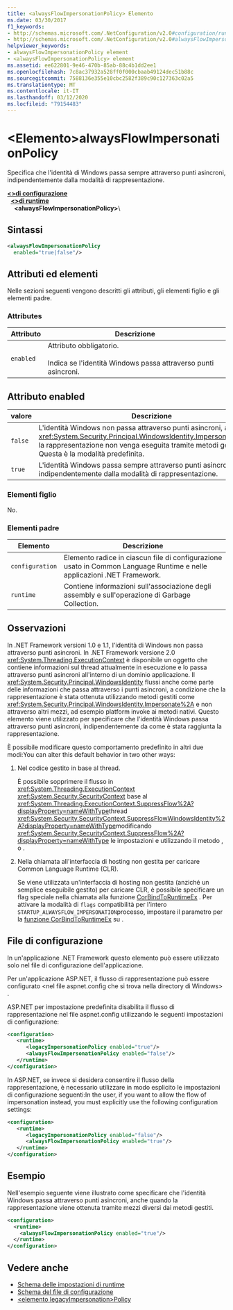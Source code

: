 ```yaml
---
title: <alwaysFlowImpersonationPolicy> Elemento
ms.date: 03/30/2017
f1_keywords:
- http://schemas.microsoft.com/.NetConfiguration/v2.0#configuration/runtime/alwaysFlowImpersonationPolicy
- http://schemas.microsoft.com/.NetConfiguration/v2.0#alwaysFlowImpersonationPolicy
helpviewer_keywords:
- alwaysFlowImpersonationPolicy element
- <alwaysFlowImpersonationPolicy> element
ms.assetid: ee622801-9e46-470b-85ab-88c4b1dd2ee1
ms.openlocfilehash: 7c8ac37932a528ff0f000cbaab49124dec51b88c
ms.sourcegitcommit: 7588136e355e10cbc2582f389c90c127363c02a5
ms.translationtype: MT
ms.contentlocale: it-IT
ms.lasthandoff: 03/12/2020
ms.locfileid: "79154483"
---
```

# <a name="alwaysflowimpersonationpolicy-element"></a>\<Elemento>alwaysFlowImpersonationPolicy
Specifica che l'identità di Windows passa sempre attraverso punti asincroni, indipendentemente dalla modalità di rappresentazione.  
  
[**\<>di configurazione**](../configuration-element.md)\
&nbsp;&nbsp;[**\<>di runtime**](runtime-element.md)\
&nbsp;&nbsp;&nbsp;&nbsp;**\<alwaysFlowImpersonationPolicy>**\  
  
## <a name="syntax"></a>Sintassi  
  
```xml  
<alwaysFlowImpersonationPolicy
  enabled="true|false"/>  
```  
  
## <a name="attributes-and-elements"></a>Attributi ed elementi  
 Nelle sezioni seguenti vengono descritti gli attributi, gli elementi figlio e gli elementi padre.  
  
### <a name="attributes"></a>Attributes  
  
|Attributo|Descrizione|  
|---------------|-----------------|  
|`enabled`|Attributo obbligatorio.<br /><br /> Indica se l'identità Windows passa attraverso punti asincroni.|  
  
## <a name="enabled-attribute"></a>Attributo enabled  
  
|valore|Descrizione|  
|-----------|-----------------|  
|`false`|L'identità Windows non passa attraverso punti asincroni, a meno <xref:System.Security.Principal.WindowsIdentity.Impersonate%2A>che la rappresentazione non venga eseguita tramite metodi gestiti come . Questa è la modalità predefinita.|  
|`true`|L'identità Windows passa sempre attraverso punti asincroni, indipendentemente dalla modalità di rappresentazione.|  
  
### <a name="child-elements"></a>Elementi figlio  
 No.  
  
### <a name="parent-elements"></a>Elementi padre  
  
|Elemento|Descrizione|  
|-------------|-----------------|  
|`configuration`|Elemento radice in ciascun file di configurazione usato in Common Language Runtime e nelle applicazioni .NET Framework.|  
|`runtime`|Contiene informazioni sull'associazione degli assembly e sull'operazione di Garbage Collection.|  
  
## <a name="remarks"></a>Osservazioni  
 In .NET Framework versioni 1.0 e 1.1, l'identità di Windows non passa attraverso punti asincroni. In .NET Framework versione 2.0 <xref:System.Threading.ExecutionContext> è disponibile un oggetto che contiene informazioni sul thread attualmente in esecuzione e lo passa attraverso punti asincroni all'interno di un dominio applicazione. Il <xref:System.Security.Principal.WindowsIdentity> flussi anche come parte delle informazioni che passa attraverso i punti asincroni, a condizione che la rappresentazione è stata ottenuta utilizzando metodi gestiti come <xref:System.Security.Principal.WindowsIdentity.Impersonate%2A> e non attraverso altri mezzi, ad esempio platform invoke ai metodi nativi. Questo elemento viene utilizzato per specificare che l'identità Windows passa attraverso punti asincroni, indipendentemente da come è stata raggiunta la rappresentazione.  
  
 È possibile modificare questo comportamento predefinito in altri due modi:You can alter this default behavior in two other ways:  
  
1. Nel codice gestito in base al thread.  
  
     È possibile sopprimere il flusso in <xref:System.Threading.ExecutionContext> <xref:System.Security.SecurityContext> base al <xref:System.Threading.ExecutionContext.SuppressFlow%2A?displayProperty=nameWithType>thread <xref:System.Security.SecurityContext.SuppressFlowWindowsIdentity%2A?displayProperty=nameWithType>modificando <xref:System.Security.SecurityContext.SuppressFlow%2A?displayProperty=nameWithType> le impostazioni e utilizzando il metodo , o .  
  
2. Nella chiamata all'interfaccia di hosting non gestita per caricare Common Language Runtime (CLR).  
  
     Se viene utilizzata un'interfaccia di hosting non gestita (anziché un semplice eseguibile gestito) per caricare CLR, è possibile specificare un flag speciale nella chiamata alla funzione [CorBindToRuntimeEx](../../../unmanaged-api/hosting/corbindtoruntimeex-function.md) . Per attivare la modalità di `flags` compatibilità per l'intero `STARTUP_ALWAYSFLOW_IMPERSONATION`processo, impostare il parametro per la [funzione CorBindToRuntimeEx](../../../unmanaged-api/hosting/corbindtoruntimeex-function.md) su .  
  
## <a name="configuration-file"></a>File di configurazione  
 In un'applicazione .NET Framework questo elemento può essere utilizzato solo nel file di configurazione dell'applicazione.  
  
 Per un'applicazione ASP.NET, il flusso di rappresentazione può essere configurato \<nel file aspnet.config che si trova nella directory di Windows> .  
  
 ASP.NET per impostazione predefinita disabilita il flusso di rappresentazione nel file aspnet.config utilizzando le seguenti impostazioni di configurazione:  
  
```xml
<configuration>  
   <runtime>  
      <legacyImpersonationPolicy enabled="true"/>  
      <alwaysFlowImpersonationPolicy enabled="false"/>  
   </runtime>  
</configuration>  
```  
  
 In ASP.NET, se invece si desidera consentire il flusso della rappresentazione, è necessario utilizzare in modo esplicito le impostazioni di configurazione seguenti:In the user, if you want to allow the flow of impersonation instead, you must explicitly use the following configuration settings:  
  
```xml  
<configuration>  
   <runtime>  
      <legacyImpersonationPolicy enabled="false"/>  
      <alwaysFlowImpersonationPolicy enabled="true"/>  
   </runtime>  
</configuration>  
```  
  
## <a name="example"></a>Esempio  
 Nell'esempio seguente viene illustrato come specificare che l'identità Windows passa attraverso punti asincroni, anche quando la rappresentazione viene ottenuta tramite mezzi diversi dai metodi gestiti.  
  
```xml  
<configuration>  
  <runtime>  
    <alwaysFlowImpersonationPolicy enabled="true"/>  
  </runtime>  
</configuration>  
```  
  
## <a name="see-also"></a>Vedere anche

- [Schema delle impostazioni di runtime](index.md)
- [Schema del file di configurazione](../index.md)
- [\<elemento legacyImpersonation>Policy](legacyimpersonationpolicy-element.md)
